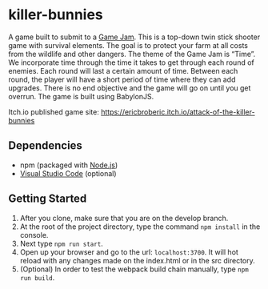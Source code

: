 # killer-bunnies

A game built to submit to a [Game Jam](https://itch.io/jam/gamedevtv-community-jam). This is a top-down twin stick shooter game with survival elements. The goal is to protect your farm at all costs from the wildlife and other dangers. The theme of the Game Jam is “Time”. We incorporate time through the time it takes to get through each round of enemies. Each round will last a certain amount of time. Between each round, the player will have a short period of time where they can add upgrades. There is no end objective and the game will go on until you get overrun. The game is built using BabylonJS.

Itch.io published game site: https://ericbroberic.itch.io/attack-of-the-killer-bunnies

## Dependencies

* npm (packaged with [Node.js](https://nodejs.org/en/))
* [Visual Studio Code](https://code.visualstudio.com/) (optional)

## Getting Started

1. After you clone, make sure that you are on the develop branch.
2. At the root of the project directory, type the command `npm install` in the console.
3. Next type `npm run start`.
4. Open up your browser and go to the url: `localhost:3700`. It will hot reload with any changes made on the index.html or in the src directory.
5. (Optional) In order to test the webpack build chain manually, type `npm run build`.
